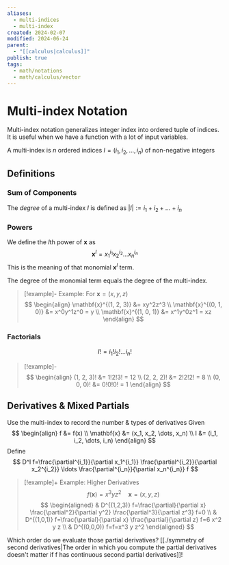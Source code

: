 ```yaml
---
aliases:
  - multi-indices
  - multi-index
created: 2024-02-07
modified: 2024-06-24
parent:
  - "[[calculus|calculus]]"
publish: true
tags:
  - math/notations
  - math/calculus/vector
---
```


# Multi-index Notation
Multi-index notation generalizes integer index into ordered tuple of indices. It is useful when we have a function with a lot of input variables.

A multi-index is $n$ ordered indices $I = (i_1, i_2, \dots, i_n)$ of non-negative integers

## Definitions
### Sum of Components
The *degree* of a multi-index $I$ is defined as $|I| := i_1 + i_2 + \dots + i_n$

### Powers
We define the $I$th power of $\mathbf{x}$ as
$$
\mathbf{x}^I = x_1^{i_1} x_2^{i_2} \dots x_n^{i_n}
$$
This is the meaning of that monomial $\mathbf{x}^I$ term.

The degree of the monomial term equals the degree of the multi-index.

> [!example]- Example: For $\mathbf{x} = (x, y, z)$
> $$
> \begin{align}
> \mathbf{x}^{(1, 2, 3)} &= xy^2z^3 \\
> \mathbf{x}^{(0, 1, 0)} &= x^0y^1z^0 = y \\
> \mathbf{x}^{(1, 0, 1)} &= x^1y^0z^1 = xz
> \end{align}
> $$

### Factorials
$$
I! = i_1! i_2! \dots i_n!
$$
> [!example]-
>$$
\begin{align}
(1, 2, 3)! &= 1!2!3! = 12 \\
(2, 2, 2)! &= 2!2!2! = 8 \\
(0, 0, 0)! &= 0!0!0! = 1
\end{align}
>$$

## Derivatives & Mixed Partials
Use the multi-index to record the number & types of derivatives
Given
$$
\begin{align}
f &= f(x) \\
\mathbf{x} &= (x_1, x_2, \dots, x_n) \\
I &= (i_1, i_2, \dots, i_n)
\end{align}
$$
Define
$$
D^I f=\frac{\partial^{i_1}}{\partial x_1^{i_1}} \frac{\partial^{i_2}}{\partial x_2^{i_2}} \ldots \frac{\partial^{i_n}}{\partial x_n^{i_n}} f
$$
> [!example]+ Example: Higher Derivatives
>$$
f(\mathbf{x}) = x^3yz^2 \quad \mathbf{x} = (x, y, z)
>$$
>$$
\begin{aligned}
& D^{(1,2,3)} f=\frac{\partial}{\partial x} \frac{\partial^2}{\partial y^2} \frac{\partial^3}{\partial z^3} f=0 \\
& D^{(1,0,1)} f=\frac{\partial}{\partial x} \frac{\partial}{\partial z} f=6 x^2 y z \\
& D^{(0,0,0)} f=f=x^3 y z^2
\end{aligned}
>$$

Which order do we evaluate those partial derivatives? [[./symmetry of second derivatives|The order in which you compute the partial derivatives doesn't matter if f has continuous second partial derivatives]]!